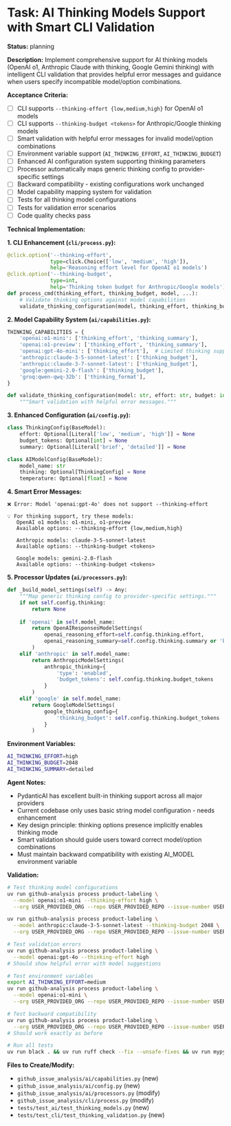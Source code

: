 # Task: AI Thinking Models Support with Smart CLI Validation

**Status:** planning

**Description:**
Implement comprehensive support for AI thinking models (OpenAI o1, Anthropic Claude with thinking, Google Gemini thinking) with intelligent CLI validation that provides helpful error messages and guidance when users specify incompatible model/option combinations.

**Acceptance Criteria:**
- [ ] CLI supports `--thinking-effort {low,medium,high}` for OpenAI o1 models
- [ ] CLI supports `--thinking-budget <tokens>` for Anthropic/Google thinking models  
- [ ] Smart validation with helpful error messages for invalid model/option combinations
- [ ] Environment variable support (`AI_THINKING_EFFORT`, `AI_THINKING_BUDGET`)
- [ ] Enhanced AI configuration system supporting thinking parameters
- [ ] Processor automatically maps generic thinking config to provider-specific settings
- [ ] Backward compatibility - existing configurations work unchanged
- [ ] Model capability mapping system for validation
- [ ] Tests for all thinking model configurations
- [ ] Tests for validation error scenarios
- [ ] Code quality checks pass

**Technical Implementation:**

**1. CLI Enhancement (`cli/process.py`):**
```python
@click.option('--thinking-effort', 
              type=click.Choice(['low', 'medium', 'high']),
              help='Reasoning effort level for OpenAI o1 models')
@click.option('--thinking-budget', 
              type=int,
              help='Thinking token budget for Anthropic/Google models')
def process_cmd(thinking_effort, thinking_budget, model, ...):
    # Validate thinking options against model capabilities
    validate_thinking_configuration(model, thinking_effort, thinking_budget)
```

**2. Model Capability System (`ai/capabilities.py`):**
```python
THINKING_CAPABILITIES = {
    'openai:o1-mini': ['thinking_effort', 'thinking_summary'],
    'openai:o1-preview': ['thinking_effort', 'thinking_summary'],
    'openai:gpt-4o-mini': ['thinking_effort'],  # Limited thinking support
    'anthropic:claude-3-5-sonnet-latest': ['thinking_budget'],
    'anthropic:claude-3-7-sonnet-latest': ['thinking_budget'],
    'google:gemini-2.0-flash': ['thinking_budget'],
    'groq:qwen-qwq-32b': ['thinking_format'],
}

def validate_thinking_configuration(model: str, effort: str, budget: int) -> None:
    """Smart validation with helpful error messages."""
```

**3. Enhanced Configuration (`ai/config.py`):**
```python
class ThinkingConfig(BaseModel):
    effort: Optional[Literal['low', 'medium', 'high']] = None
    budget_tokens: Optional[int] = None
    summary: Optional[Literal['brief', 'detailed']] = None

class AIModelConfig(BaseModel):
    model_name: str
    thinking: Optional[ThinkingConfig] = None
    temperature: Optional[float] = None
```

**4. Smart Error Messages:**
```
❌ Error: Model 'openai:gpt-4o' does not support --thinking-effort

💡 For thinking support, try these models:
   OpenAI o1 models: o1-mini, o1-preview
   Available options: --thinking-effort {low,medium,high}

   Anthropic models: claude-3-5-sonnet-latest  
   Available options: --thinking-budget <tokens>

   Google models: gemini-2.0-flash
   Available options: --thinking-budget <tokens>
```

**5. Processor Updates (`ai/processors.py`):**
```python
def _build_model_settings(self) -> Any:
    """Map generic thinking config to provider-specific settings."""
    if not self.config.thinking:
        return None
        
    if 'openai' in self.model_name:
        return OpenAIResponsesModelSettings(
            openai_reasoning_effort=self.config.thinking.effort,
            openai_reasoning_summary=self.config.thinking.summary or 'brief'
        )
    elif 'anthropic' in self.model_name:
        return AnthropicModelSettings(
            anthropic_thinking={
                'type': 'enabled',
                'budget_tokens': self.config.thinking.budget_tokens
            }
        )
    elif 'google' in self.model_name:
        return GoogleModelSettings(
            google_thinking_config={
                'thinking_budget': self.config.thinking.budget_tokens
            }
        )
```

**Environment Variables:**
```bash
AI_THINKING_EFFORT=high
AI_THINKING_BUDGET=2048  
AI_THINKING_SUMMARY=detailed
```

**Agent Notes:**
- PydanticAI has excellent built-in thinking support across all major providers
- Current codebase only uses basic string model configuration - needs enhancement
- Key design principle: thinking options presence implicitly enables thinking mode
- Smart validation should guide users toward correct model/option combinations
- Must maintain backward compatibility with existing AI_MODEL environment variable

**Validation:**
```bash
# Test thinking model configurations
uv run github-analysis process product-labeling \
  --model openai:o1-mini --thinking-effort high \
  --org USER_PROVIDED_ORG --repo USER_PROVIDED_REPO --issue-number USER_PROVIDED_ISSUE_NUMBER

uv run github-analysis process product-labeling \
  --model anthropic:claude-3-5-sonnet-latest --thinking-budget 2048 \
  --org USER_PROVIDED_ORG --repo USER_PROVIDED_REPO --issue-number USER_PROVIDED_ISSUE_NUMBER

# Test validation errors
uv run github-analysis process product-labeling \
  --model openai:gpt-4o --thinking-effort high
# Should show helpful error with model suggestions

# Test environment variables
export AI_THINKING_EFFORT=medium
uv run github-analysis process product-labeling \
  --model openai:o1-mini \
  --org USER_PROVIDED_ORG --repo USER_PROVIDED_REPO --issue-number USER_PROVIDED_ISSUE_NUMBER

# Test backward compatibility
uv run github-analysis process product-labeling \
  --org USER_PROVIDED_ORG --repo USER_PROVIDED_REPO --issue-number USER_PROVIDED_ISSUE_NUMBER
# Should work exactly as before

# Run all tests
uv run black . && uv run ruff check --fix --unsafe-fixes && uv run mypy . && uv run pytest
```

**Files to Create/Modify:**
- `github_issue_analysis/ai/capabilities.py` (new)
- `github_issue_analysis/ai/config.py` (new) 
- `github_issue_analysis/ai/processors.py` (modify)
- `github_issue_analysis/cli/process.py` (modify)
- `tests/test_ai/test_thinking_models.py` (new)
- `tests/test_cli/test_thinking_validation.py` (new)